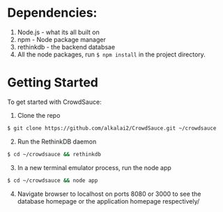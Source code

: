 # Dependencies:
1. Node.js - what its all built on
2. npm - Node package manager
3. rethinkdb - the backend databsae
4. All the node packages, run ```$ npm install``` in the project directory.

# Getting Started

To get started with CrowdSauce:

1. Clone the repo

```bash
$ git clone https://github.com/alkalai2/CrowdSauce.git ~/crowdsauce
```
2. Run the RethinkDB daemon
```bash
$ cd ~/crowdsauce && rethinkdb
```
3. In a new terminal emulator process, run the node app
```bash
$ cd ~/crowdsauce && node app
```
4. Navigate browser to localhost on ports 8080 or 3000 to see the database homepage or the application homepage respectively/

